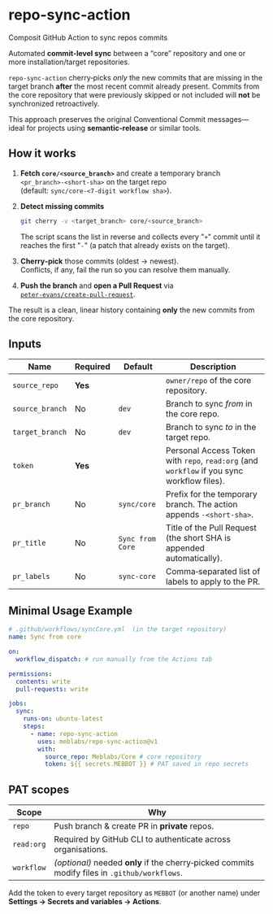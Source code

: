 # repo-sync-action

Composit GitHub Action to sync repos commits

Automated **commit‑level sync** between a “core” repository and one or more
installation/target repositories.

`repo‑sync‑action` cherry‑picks _only_ the new commits that are missing in the target branch **after** the most recent commit already present. Commits from the core repository that were previously skipped or not included will **not** be synchronized retroactively. 

This approach preserves the original Conventional Commit messages—ideal for projects using **semantic‑release** or similar tools.

## How it works

1. **Fetch `core/<source_branch>`** and create a temporary branch
   `<pr_branch>-<short‑sha>` on the target repo  
   (default: `sync/core‑<7‑digit workflow sha>`).

2. **Detect missing commits**

   ```bash
   git cherry -v <target_branch> core/<source_branch>
   ```

   The script scans the list in reverse and collects every "`+`" commit until it
   reaches the first "`-`" (a patch that already exists on the target).

3. **Cherry‑pick** those commits (oldest → newest).  
   Conflicts, if any, fail the run so you can resolve them manually.

4. **Push the branch** and **open a Pull Request** via
   [`peter‑evans/create‑pull‑request`](https://github.com/peter-evans/create-pull-request).

The result is a clean, linear history containing **only** the new commits from
the core repository.

## Inputs

| Name | Required | Default | Description |
|------|----------|---------|-------------|
| `source_repo` | **Yes** | | `owner/repo` of the core repository. |
| `source_branch` | No | `dev` | Branch to sync _from_ in the core repo. |
| `target_branch` | No | `dev` | Branch to sync _to_ in the target repo. |
| `token` | **Yes** | | Personal Access Token with `repo`, `read:org` (and `workflow` if you sync workflow files). |
| `pr_branch` | No | `sync/core` | Prefix for the temporary branch. The action appends `‑<short‑sha>`. |
| `pr_title` | No | `Sync from Core` | Title of the Pull Request (the short SHA is appended automatically). |
| `pr_labels` | No | `sync-core` | Comma‑separated list of labels to apply to the PR. |

## Minimal Usage Example

```yaml
# .github/workflows/syncCore.yml  (in the target repository)
name: Sync from core

on:
  workflow_dispatch: # run manually from the Actions tab

permissions:
  contents: write
  pull-requests: write

jobs:
  sync:
    runs-on: ubuntu-latest
    steps:
      - name: repo-sync-action
        uses: meblabs/repo-sync-action@v1
        with:
          source_repo: Meblabs/Core # core repository
          token: ${{ secrets.MEBBOT }} # PAT saved in repo secrets
```

## PAT scopes

| Scope | Why |
|-------|-----|
| `repo` | Push branch & create PR in **private** repos. |
| `read:org` | Required by GitHub CLI to authenticate across organisations. |
| `workflow` | _(optional)_ needed **only** if the cherry‑picked commits modify files in `.github/workflows`. |

Add the token to every target repository as `MEBBOT` (or another name) under
**Settings → Secrets and variables → Actions**.
